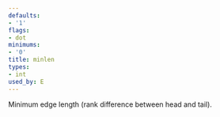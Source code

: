 ```yaml
---
defaults:
- '1'
flags:
- dot
minimums:
- '0'
title: minlen
types:
- int
used_by: E
---
```

Minimum edge length (rank difference between head and tail).
